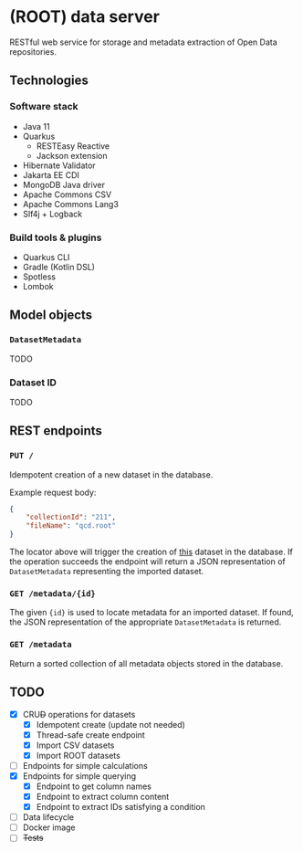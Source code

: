 # (ROOT) data server

RESTful web service for storage and metadata extraction of Open Data repositories.

## Technologies

### Software stack

- Java 11
- Quarkus
	- RESTEasy Reactive
	- Jackson extension
- Hibernate Validator
- Jakarta EE CDI
- MongoDB Java driver
- Apache Commons CSV
- Apache Commons Lang3
- Slf4j + Logback

### Build tools & plugins

- Quarkus CLI
- Gradle (Kotlin DSL)
- Spotless
- Lombok

## Model objects

### `DatasetMetadata`

TODO

### Dataset ID

TODO

## REST endpoints

### `PUT /`

Idempotent creation of a new dataset in the database.

Example request body:

```json
{
    "collectionId": "211",
    "fileName": "qcd.root"
}
```

The locator above will trigger the creation of [this](http://opendata.cern.ch/record/211/files/qcd.root) dataset in the
database. If the operation succeeds the endpoint will return a JSON representation of `DatasetMetadata` representing the
imported dataset.

### `GET /metadata/{id}`

The given `{id}` is used to locate metadata for an imported dataset. If found, the JSON representation of the
appropriate `DatasetMetadata` is returned.

### `GET /metadata`

Return a sorted collection of all metadata objects stored in the database.

## TODO

- [x] CRU~~D~~ operations for datasets
  - [x] Idempotent create (update not needed)
  - [x] Thread-safe create endpoint
  - [x] Import CSV datasets
  - [x] Import ROOT datasets
- [ ] Endpoints for simple calculations
- [x] Endpoints for simple querying
  - [x] Endpoint to get column names
  - [x] Endpoint to extract column content
  - [x] Endpoint to extract IDs satisfying a condition
- [ ] Data lifecycle
- [ ] Docker image
- [ ] ~~Tests~~
